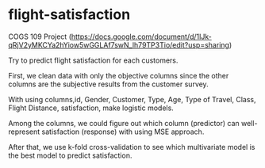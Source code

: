 # flight-satisfaction
COGS 109 Project (https://docs.google.com/document/d/1lJk-qRjV2yMKCYa2hYiow5wGGLAf7swN_lh79TP3Tio/edit?usp=sharing)

Try to predict flight satisfaction for each customers.

First, we clean data with only the objective columns since the other columns are the subjective results from the customer survey.

With using columns,id,	Gender,	Customer, Type,	Age,	Type of Travel,	Class,	Flight Distance,	satisfaction, make logistic models.

Among the columns, we could figure out which column (predictor) can well-represent satisfaction (response) with using MSE approach.

After that, we use k-fold cross-validation to see which multivariate model is the best model to predict satisfaction.
